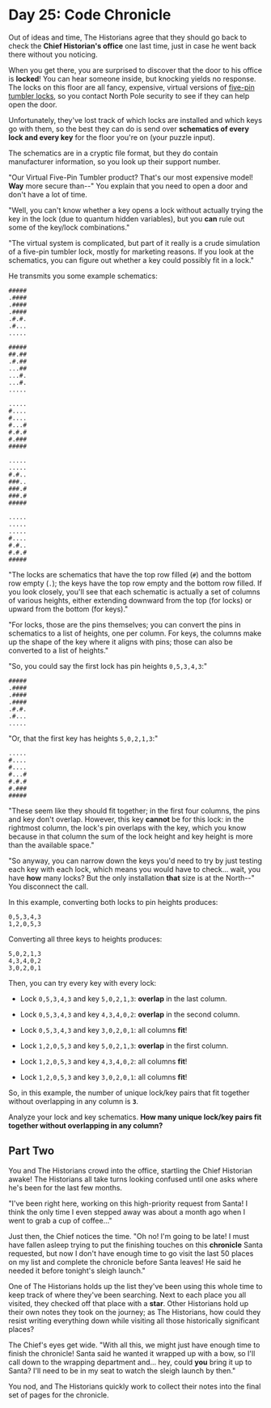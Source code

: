 # Day 25: Code Chronicle 
Out of ideas and time, The Historians agree that they should go back to check the **Chief Historian's office** one last time, just in case he went back there without you noticing.

When you get there, you are surprised to discover that the door to his office is **locked**! You can hear someone inside, but knocking yields no response. The locks on this floor are all fancy, expensive, virtual versions of [five-pin tumbler locks](https://en.wikipedia.org/wiki/Pin_tumbler_lock), so you contact North Pole security to see if they can help open the door.

Unfortunately, they've lost track of which locks are installed and which keys go with them, so the best they can do is send over **schematics of every lock and every key** for the floor you're on (your puzzle input).

The schematics are in a cryptic file format, but they do contain manufacturer information, so you look up their support number.

"Our Virtual Five-Pin Tumbler product? That's our most expensive model! **Way** more secure than--" You explain that you need to open a door and don't have a lot of time.

"Well, you can't know whether a key opens a lock without actually trying the key in the lock (due to quantum hidden variables), but you **can** rule out some of the key/lock combinations."

"The virtual system is complicated, but part of it really is a crude simulation of a five-pin tumbler lock, mostly for marketing reasons. If you look at the schematics, you can figure out whether a key could possibly fit in a lock."

He transmits you some example schematics:

```
#####
.####
.####
.####
.#.#.
.#...
.....

#####
##.##
.#.##
...##
...#.
...#.
.....

.....
#....
#....
#...#
#.#.#
#.###
#####

.....
.....
#.#..
###..
###.#
###.#
#####

.....
.....
.....
#....
#.#..
#.#.#
#####
```
"The locks are schematics that have the top row filled (`#`) and the bottom row empty (`.`); the keys have the top row empty and the bottom row filled. If you look closely, you'll see that each schematic is actually a set of columns of various heights, either extending downward from the top (for locks) or upward from the bottom (for keys)."

"For locks, those are the pins themselves; you can convert the pins in schematics to a list of heights, one per column. For keys, the columns make up the shape of the key where it aligns with pins; those can also be converted to a list of heights."

"So, you could say the first lock has pin heights `0,5,3,4,3`:"

```
#####
.####
.####
.####
.#.#.
.#...
.....
```
"Or, that the first key has heights `5,0,2,1,3`:"

```
.....
#....
#....
#...#
#.#.#
#.###
#####
```
"These seem like they should fit together; in the first four columns, the pins and key don't overlap. However, this key **cannot** be for this lock: in the rightmost column, the lock's pin overlaps with the key, which you know because in that column the sum of the lock height and key height is more than the available space."

"So anyway, you can narrow down the keys you'd need to try by just testing each key with each lock, which means you would have to check... wait, you have **how** many locks? But the only installation **that** size is at the North--" You disconnect the call.

In this example, converting both locks to pin heights produces:

```
0,5,3,4,3
1,2,0,5,3
```
Converting all three keys to heights produces:

```
5,0,2,1,3
4,3,4,0,2
3,0,2,0,1
```
Then, you can try every key with every lock:


+ Lock `0,5,3,4,3` and key `5,0,2,1,3`: **overlap** in the last column.

+ Lock `0,5,3,4,3` and key `4,3,4,0,2`: **overlap** in the second column.

+ Lock `0,5,3,4,3` and key `3,0,2,0,1`: all columns **fit**!

+ Lock `1,2,0,5,3` and key `5,0,2,1,3`: **overlap** in the first column.

+ Lock `1,2,0,5,3` and key `4,3,4,0,2`: all columns **fit**!

+ Lock `1,2,0,5,3` and key `3,0,2,0,1`: all columns **fit**!


So, in this example, the number of unique lock/key pairs that fit together without overlapping in any column is **`3`**.

Analyze your lock and key schematics. **How many unique lock/key pairs fit together without overlapping in any column?**


## Part Two 
You and The Historians crowd into the office, startling the Chief Historian awake! The Historians all take turns looking confused until one asks where he's been for the last few months.

"I've been right here, working on this high-priority request from Santa! I think the only time I even stepped away was about a month ago when I went to grab a cup of coffee..."

Just then, the Chief notices the time. "Oh no! I'm going to be late! I must have fallen asleep trying to put the finishing touches on this **chronicle** Santa requested, but now I don't have enough time to go visit the last 50 places on my list and complete the chronicle before Santa leaves! He said he needed it before tonight's sleigh launch."

One of The Historians holds up the list they've been using this whole time to keep track of where they've been searching. Next to each place you all visited, they checked off that place with a **star**. Other Historians hold up their own notes they took on the journey; as The Historians, how could they resist writing everything down while visiting all those historically significant places?

The Chief's eyes get wide. "With all this, we might just have enough time to finish the chronicle! Santa said he wanted it wrapped up with a bow, so I'll call down to the wrapping department and... hey, could **you** bring it up to Santa? I'll need to be in my seat to watch the sleigh launch by then."

You nod, and The Historians quickly work to collect their notes into the final set of pages for the chronicle.

